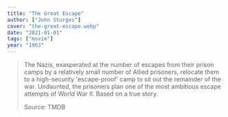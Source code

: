 ```yaml
---
title: "The Great Escape"
author: ["John Sturges"]
cover: "the-great-escape.webp"
date: "2021-01-01"
tags: ["movie"]
year: "1963"
---
```


> The Nazis, exasperated at the number of escapes from their prison camps by a relatively small number of Allied prisoners, relocate them to a high-security 'escape-proof' camp to sit out the remainder of the war. Undaunted, the prisoners plan one of the most ambitious escape attempts of World War II. Based on a true story.
>
> Source: TMDB
